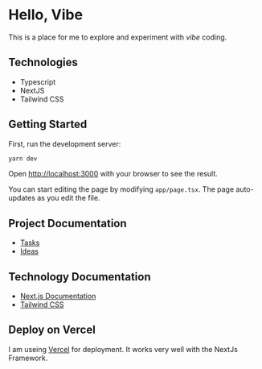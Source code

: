 # Hello, Vibe

This is a place for me to explore and experiment with _vibe_ coding.

## Technologies

- Typescript
- NextJS
- Tailwind CSS

## Getting Started

First, run the development server:

```bash
yarn dev
```

Open [http://localhost:3000](http://localhost:3000) with your browser to see the result.

You can start editing the page by modifying `app/page.tsx`. The page auto-updates as you edit the file.

## Project Documentation

- [Tasks](/doc/tasks.md)
- [Ideas](/doc/ideas.md)

## Technology Documentation

- [Next.js Documentation](https://nextjs.org/docs)
- [Tailwind CSS](https://tailwindcss.com/)

## Deploy on Vercel

I am useing [Vercel](https://vercel.com/) for deployment. It works very well with the NextJs Framework.
